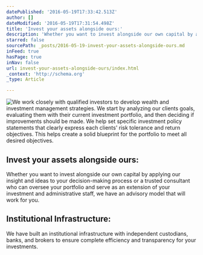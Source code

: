 ```yaml
---
datePublished: '2016-05-19T17:33:42.513Z'
author: []
dateModified: '2016-05-19T17:31:54.498Z'
title: 'Invest your assets alongside ours:'
description: 'Whether you want to invest alongside our own capital by applying our insight and ideas to your decision-making process or a trusted consultant who can oversee your portfolio and serve as an extension of your investment and administrative staff, we have an advisory model that will work for you.'
starred: false
sourcePath: _posts/2016-05-19-invest-your-assets-alongside-ours.md
inFeed: true
hasPage: true
inNav: false
url: invest-your-assets-alongside-ours/index.html
_context: 'http://schema.org'
_type: Article

---
```

![We work closely with qualified investors to develop wealth and investment management strategies. We start by analyzing our clients goals, evaluating them with their current investment portfolio, and then deciding if improvements should be made. We help set specific investment policy statements that clearly express each clients' risk tolerance and return objectives. This helps create a solid blueprint for the portfolio to meet all desired objectives. ](https://s3-us-west-2.amazonaws.com/the-grid-img/p/dddd5f935aa8f470ecf64037f6502bf4e8b4e00f.jpg)

## Invest your assets alongside ours:

Whether you want to invest alongside our own capital by applying our insight and ideas to your decision-making process or a trusted consultant who can oversee your portfolio and serve as an extension of your investment and administrative staff, we have an advisory model that will work for you.

## Institutional Infrastructure:

We have built an institutional infrastructure with independent custodians, banks, and brokers to ensure complete efficiency and transparency for your investments.